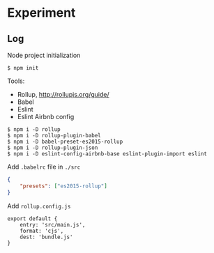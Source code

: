 # Experiment

## Log

Node project initialization

```
$ npm init
```

Tools:

* Rollup, http://rollupjs.org/guide/
* Babel
* Eslint
* Eslint Airbnb config

```
$ npm i -D rollup
$ npm i -D rollup-plugin-babel
$ npm i -D babel-preset-es2015-rollup
$ npm i -D rollup-plugin-json
$ npm i -D eslint-config-airbnb-base eslint-plugin-import eslint 
```

Add `.babelrc` file in `./src`

```json
{
    "presets": ["es2015-rollup"]
}
```

Add `rollup.config.js`

```
export default {
    entry: 'src/main.js',
    format: 'cjs',
    dest: 'bundle.js'
}
```